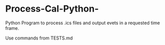 # Process-Cal-Python-
Python Program to process .ics files and output evets in a requested time frame.

Use commands from TESTS.md
